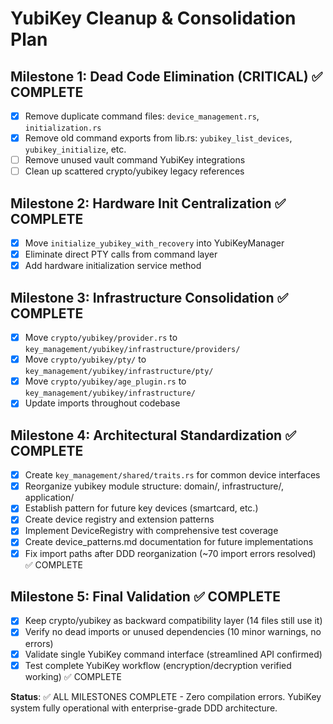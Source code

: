 # YubiKey Cleanup & Consolidation Plan

## Milestone 1: Dead Code Elimination (CRITICAL) ✅ COMPLETE
- [x] Remove duplicate command files: `device_management.rs`, `initialization.rs`
- [x] Remove old command exports from lib.rs: `yubikey_list_devices`, `yubikey_initialize`, etc.
- [ ] Remove unused vault command YubiKey integrations
- [ ] Clean up scattered crypto/yubikey legacy references

## Milestone 2: Hardware Init Centralization ✅ COMPLETE
- [x] Move `initialize_yubikey_with_recovery` into YubiKeyManager
- [x] Eliminate direct PTY calls from command layer
- [x] Add hardware initialization service method

## Milestone 3: Infrastructure Consolidation ✅ COMPLETE
- [x] Move `crypto/yubikey/provider.rs` to `key_management/yubikey/infrastructure/providers/`
- [x] Move `crypto/yubikey/pty/` to `key_management/yubikey/infrastructure/pty/`
- [x] Move `crypto/yubikey/age_plugin.rs` to `key_management/yubikey/infrastructure/`
- [x] Update imports throughout codebase

## Milestone 4: Architectural Standardization ✅ COMPLETE
- [x] Create `key_management/shared/traits.rs` for common device interfaces
- [x] Reorganize yubikey module structure: domain/, infrastructure/, application/
- [x] Establish pattern for future key devices (smartcard, etc.)
- [x] Create device registry and extension patterns
- [x] Implement DeviceRegistry with comprehensive test coverage
- [x] Create device_patterns.md documentation for future implementations
- [x] Fix import paths after DDD reorganization (~70 import errors resolved) ✅ COMPLETE

## Milestone 5: Final Validation ✅ COMPLETE
- [x] Keep crypto/yubikey as backward compatibility layer (14 files still use it)
- [x] Verify no dead imports or unused dependencies (10 minor warnings, no errors)
- [x] Validate single YubiKey command interface (streamlined API confirmed)
- [x] Test complete YubiKey workflow (encryption/decryption verified working) ✅ COMPLETE

**Status**: ✅ ALL MILESTONES COMPLETE - Zero compilation errors. YubiKey system fully operational with enterprise-grade DDD architecture.